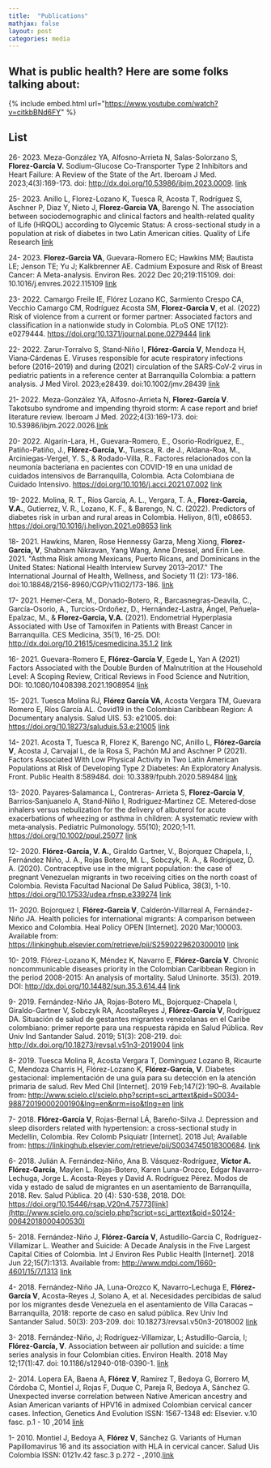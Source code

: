 ```yaml
---
title:  "Publications"
mathjax: false
layout: post
categories: media
---
```




## What is public health? Here are some folks talking about:

{% include embed.html url="https://www.youtube.com/watch?v=citkbBNd6FY" %}

## List

26- 2023. Meza-González YA, Alfosno-Arrieta N, Salas-Solorzano S, **Florez-García V.** Sodium-Glucose Co-Transporter Type 2 Inhibitors and Heart Failure: A Review of the State of the Art. Iberoam J Med. 2023;4(3):169-173. doi: http://dx.doi.org/10.53986/ibjm.2023.0009. [link](https://www.iberoamjmed.com/article/doi/10.53986/ibjm.2023.0009)
 
25- 2023. Anillo L, Florez-Lozano K, Tuesca R, Acosta T, Rodríguez S, Aschner P, Diaz Y, Nieto J, **Florez-Garcia VA**, Barengo N. The association between sociodemographic and clinical factors and health-related quality of lLife (HRQOL) according to Glycemic Status: A cross-sectional study in a population at risk of diabetes in two Latin American cities. Quality of Life Research [link](https://www.ncbi.nlm.nih.gov/pmc/articles/PMC10328894/)
 
24- 2023. **Florez-Garcia VA**, Guevara-Romero EC; Hawkins MM; Bautista LE; Jenson TE; Yu J; Kalkbrenner AE. Cadmium Exposure and Risk of Breast Cancer: A Meta-analysis. Environ Res. 2022 Dec 20;219:115109. doi: 10.1016/j.envres.2022.115109 [link](https://www.ncbi.nlm.nih.gov/pmc/articles/PMC9957608/)
 
23- 2022. Camargo Freile IE, Flórez Lozano KC, Sarmiento Crespo CA, Vecchio Camargo CM, Rodríguez Acosta SM, **Florez-Garcia V**, et al. (2022) Risk of violence from a current or former partner: Associated factors and classification in a nationwide study in Colombia. PLoS ONE 17(12): e0279444. https://doi.org/10.1371/journal.pone.0279444 [link](https://journals.plos.org/plosone/article?id=10.1371/journal.pone.0279444)
 
22- 2022. Zarur‐Torralvo S, Stand‐Niño I, **Flórez‐García V**, Mendoza H, Viana‐Cárdenas E. Viruses responsible for acute respiratory infections before (2016–2019) and during (2021) circulation of the SARS‐CoV‐2 virus in pediatric patients in a reference center at Barranquilla Colombia: a pattern analysis. J Med Virol. 2023;e28439. doi:10.1002/jmv.28439 [link](https://www.ncbi.nlm.nih.gov/pmc/articles/PMC9880681/)
 
21- 2022. Meza-González YA, Alfosno-Arrieta N, **Florez-García V**. Takotsubo syndrome and impending thyroid storm: A case report and brief literature review. Iberoam J Med. 2022;4(3):169-173. doi: 10.53986/ibjm.2022.0026.[link](https://www.iberoamjmed.com/article/doi/10.53986/ibjm.2022.0026)
 
20- 2022. Algarín-Lara, H., Guevara-Romero, E., Osorio-Rodríguez, E., Patiño-Patiño, J., **Flórez-García, V.**, Tuesca, R. de J., Aldana-Roa, M., Arciniegas-Vergel, Y. S., & Rodado-Villa, R.. Factores relacionados con la neumonía bacteriana en pacientes con COVID-19 en una unidad de cuidados intensivos de Barranquilla, Colombia. Acta Colombiana de Cuidado Intensivo. https://doi.org/10.1016/j.acci.2021.07.002 [link](https://www.sciencedirect.com/science/article/pii/S0122726221000872)
 
19- 2022. Molina, R. T., Ríos García, A. L., Vergara, T. A., **Florez-Garcia, V.A.**, Gutierrez, V. R., Lozano, K. F., & Barengo, N. C. (2022). Predictors of diabetes risk in urban and rural areas in Colombia. Heliyon, 8(1), e08653. https://doi.org/10.1016/j.heliyon.2021.e08653 [link](https://www.ncbi.nlm.nih.gov/pmc/articles/PMC8732783/)
 
18- 2021. Hawkins, Maren, Rose Hennessy Garza, Meng Xiong, **Florez-Garcia, V**, Shabnam Nikravan, Yang Wang, Anne Dressel, and Erin Lee. 2021. "Asthma Risk among Mexicans, Puerto Ricans, and Dominicans in the United States: National Health Interview Survey 2013–2017." The International Journal of Health, Wellness, and Society 11 (2): 173-186. doi:10.18848/2156-8960/CGP/v11i02/173-186. [link](https://cgscholar.com/bookstore/works/asthma-risk-among-mexicans-puerto-ricans-and-dominicans-in-the-united-states?category_id=cgrn&path=cgrn%2F225%2F226)
 
17- 2021. Hemer-Cera, M., Donado-Botero, R., Barcasnegras-Deavila, C., García-Osorio, A., Turcios-Ordoñez, D., Hernández-Lastra, Ángel, Peñuela-Epalzac, M., & **Florez-Garcia, V.A.** (2021). Endometrial Hyperplasia Associated with Use of Tamoxifen in Patients with Breast Cancer in Barranquilla. CES Medicina, 35(1), 16-25. DOI: http://dx.doi.org/10.21615/cesmedicina.35.1.2 [link](http://www.scielo.org.co/scielo.php?script=sci_abstract&pid=S0120-87052021000100016&lng=en&nrm=iso)
 
16- 2021. Guevara-Romero E, **Flórez-García V**, Egede L, Yan A (2021) Factors Associated with the Double Burden of Malnutrition at the Household Level: A Scoping Review, Critical Reviews in Food Science and Nutrition, DOI: 10.1080/10408398.2021.1908954 [link](https://www.tandfonline.com/doi/abs/10.1080/10408398.2021.1908954?journalCode=bfsn20)
 
15- 2021. Tuesca Molina RJ, **Flórez García VA**, Acosta Vergara TM, Guevara Romero E, Ríos García  AL. Covid19 in the Colombian Caribbean Region: A Documentary analysis.  Salud UIS.  53:  e21005.  doi: https://doi.org/10.18273/saluduis.53.e:21005 [link](http://www.scielo.org.co/scielo.php?script=sci_arttext&pid=S0121-08072021000100307)
 
14- 2021. Acosta T, Tuesca R, Florez K, Barengo NC, Anillo L, **Flórez-García V**, Acosta J, Carvajal L, de la Rosa S, Pachón MJ and Aschner P (2021). Factors Associated With Low Physical Activity in Two Latin American Populations at Risk of Developing Type 2 Diabetes: An Exploratory Analysis. Front. Public Health 8:589484. doi: 10.3389/fpubh.2020.589484  [link](https://www.ncbi.nlm.nih.gov/pmc/articles/PMC7842278/)
 
13- 2020. Payares‐Salamanca L, Contreras‐ Arrieta S, **Florez‐García V**, Barrios‐Sanjuanelo A, Stand‐Niño I, Rodriguez‐Martinez CE. Metered‐dose inhalers versus nebulization for the delivery of albuterol for acute exacerbations of wheezing or asthma in children: A systematic review with meta‐analysis. Pediatric Pulmonology. 55(10); 2020;1‐11. https://doi.org/10.1002/ppul.25077 [link](https://pubmed.ncbi.nlm.nih.gov/32940961/)
 
12- 2020. **Flórez-García, V. A.**, Giraldo Gartner, V., Bojorquez Chapela, I., Fernández Niño, J. A., Rojas Botero, M. L., Sobczyk, R. A., & Rodríguez, D. A. (2020). Contraceptive use in the migrant population: the case of pregnant Venezuelan migrants in two receiving cities on the north coast of Colombia. Revista Facultad Nacional De Salud Pública, 38(3), 1-10. https://doi.org/10.17533/udea.rfnsp.e339274 [link](http://www.scielo.org.co/scielo.php?script=sci_abstract&pid=S0120-386X2020000300007)
 
11- 2020. Bojorquez I, **Flórez-García V**, Calderón-Villarreal A, Fernández-Niño JA. Health policies for international migrants: A comparison between Mexico and Colombia. Heal Policy OPEN [Internet]. 2020 Mar;100003. Available from: https://linkinghub.elsevier.com/retrieve/pii/S2590229620300010 [link](https://www.sciencedirect.com/science/article/pii/S2590229620300010)
 
10- 2019. Flórez-Lozano K, Méndez K, Navarro E, **Flórez-García V**. Chronic noncommunicable diseases priority in the Colombian Caribbean Region in the period 2008-2015: An analysis of mortality. Salud Uninorte. 35(3). 2019. DOI: http://dx.doi.org/10.14482/sun.35.3.614.44  [link](http://www.scielo.org.co/scielo.php?script=sci_abstract&pid=S0120-55522019000300311)
 
9- 2019. Fernández-Niño JA, Rojas-Botero ML, Bojorquez-Chapela I, Giraldo-Gartner V, Sobczyk RA, AcostaReyes J, **Flórez-García V**, Rodríguez DA. Situación de salud de gestantes migrantes venezolanas en el Caribe colombiano: primer reporte para una respuesta rápida en Salud Pública. Rev Univ Ind Santander Salud. 2019; 51(3): 208-219. doi: http://dx.doi.org/10.18273/revsal.v51n3-2019004 [link](http://www.scielo.org.co/scielo.php?script=sci_abstract&pid=S0121-08072019000300208&lng=en&nrm=iso&tlng=es)
 
8- 2019. Tuesca Molina R, Acosta Vergara T, Domínguez Lozano B, Ricaurte C, Mendoza Charris H, Flórez-Lozano K, **Flórez-García, V**. Diabetes gestacional: implementación de una guía para su detección en la atención primaria de salud. Rev Med Chil [Internet]. 2019 Feb;147(2):190–8. Available from: http://www.scielo.cl/scielo.php?script=sci_arttext&pid=S0034-98872019000200190&lng=en&nrm=iso&tlng=en [link](https://www.scielo.cl/scielo.php?script=sci_arttext&pid=S0034-98872019000200190)
 
7- 2018. **Flórez-García V**, Rojas-Bernal LÁ, Bareño-Silva J. Depression and sleep disorders related with hypertension: a cross-sectional study in Medellín, Colombia. Rev Colomb Psiquiatr [Internet]. 2018 Jul; Available from: https://linkinghub.elsevier.com/retrieve/pii/S0034745018300684. [link](https://pubmed.ncbi.nlm.nih.gov/32446417/)
 
6- 2018. Julián A. Fernández-Niño, Ana B. Vásquez-Rodríguez, **Víctor A. Flórez-García**, Maylen L. Rojas-Botero, Karen Luna-Orozco, Edgar Navarro-Lechuga, Jorge L. Acosta-Reyes y David A. Rodríguez Pérez. Modos de vida y estado de salud de migrantes en un asentamiento de Barranquilla, 2018. Rev. Salud Pública. 20 (4): 530-538, 2018. DOI: https://doi.org/10.15446/rsap.V20n4.75773[link](http://www.scielo.org.co/scielo.php?script=sci_arttext&pid=S0124-00642018000400530)
 
5- 2018. Fernández-Niño J, **Flórez-García V**, Astudillo-García C, Rodríguez-Villamizar L. Weather and Suicide: A Decade Analysis in the Five Largest Capital Cities of Colombia. Int J Environ Res Public Health [Internet]. 2018 Jun 22;15(7):1313. Available from: http://www.mdpi.com/1660-4601/15/7/1313 [link](https://www.ncbi.nlm.nih.gov/pmc/articles/PMC6069433/#:~:text=We%20found%20no%20evidence%20of,does%20not%20experience%20marked%20seasons.)
 
4- 2018. Fernández-Niño JA, Luna-Orozco K, Navarro-Lechuga E, **Flórez-García V**, Acosta-Reyes J, Solano A, et al. Necesidades percibidas de salud por los migrantes desde Venezuela en el asentamiento de Villa Caracas – Barranquilla, 2018: reporte de caso en salud pública. Rev Univ Ind Santander Salud. 50(3): 203-209. doi: 10.18273/revsal.v50n3-2018002 [link](http://www.scielo.org.co/scielo.php?script=sci_arttext&pid=S0121-08072018000300269)
 
3- 2018. Fernández-Niño, J; Rodríguez-Villamizar, L; Astudillo-García, I; **Flórez-García, V**. Association between air pollution and suicide: a time series analysis in four Colombian cities. Environ Health. 2018 May 12;17(1):47. doi: 10.1186/s12940-018-0390-1. [link](https://pubmed.ncbi.nlm.nih.gov/29751838/)
 
2- 2014. Lopera EA, Baena A, **Flórez V**, Ramírez T, Bedoya G, Borrero M, Córdoba C, Montiel J, Rojas F, Duque C, Pareja R, Bedoya A, Sánchez G. Unexpected inverse correlation between Native American ancestry and Asian American variants of HPV16 in admixed Colombian cervical cancer cases. Infection, Genetics And Evolution ISSN: 1567-1348  ed: Elsevier. v.10 fasc. p.1 - 10 ,2014 [link](https://pubmed.ncbi.nlm.nih.gov/25446942/)

1- 2010. Montiel J, Bedoya A, **Flórez V**, Sánchez G. Variants of Human Papillomavirus 16 and its association with HLA in cervical cancer. Salud Uis Colombia ISSN: 0121v.42 fasc.3 p.272 - ,2010.[link](http://www.scielo.org.co/scielo.php?pid=S0121-08072010000300011&script=sci_abstract&tlng=en)

